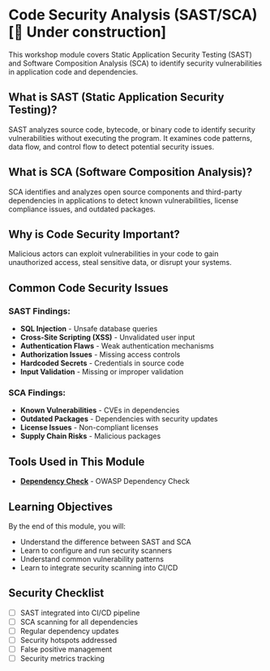 # Code Security Analysis (SAST/SCA) [🚧 Under construction]

This workshop module covers Static Application Security Testing (SAST) and Software Composition Analysis (SCA) to identify security vulnerabilities in application code and dependencies.

## What is SAST (Static Application Security Testing)?

SAST analyzes source code, bytecode, or binary code to identify security vulnerabilities without executing the program. It examines code patterns, data flow, and control flow to detect potential security issues.

## What is SCA (Software Composition Analysis)?

SCA identifies and analyzes open source components and third-party dependencies in applications to detect known vulnerabilities, license compliance issues, and outdated packages.

## Why is Code Security Important?

Malicious actors can exploit vulnerabilities in your code to gain unauthorized access, steal sensitive data, or disrupt your systems.

## Common Code Security Issues

### SAST Findings:
- **SQL Injection** - Unsafe database queries
- **Cross-Site Scripting (XSS)** - Unvalidated user input
- **Authentication Flaws** - Weak authentication mechanisms
- **Authorization Issues** - Missing access controls
- **Hardcoded Secrets** - Credentials in source code
- **Input Validation** - Missing or improper validation

### SCA Findings:
- **Known Vulnerabilities** - CVEs in dependencies
- **Outdated Packages** - Dependencies with security updates
- **License Issues** - Non-compliant licenses
- **Supply Chain Risks** - Malicious packages

## Tools Used in This Module

- **[Dependency Check](https://github.com/dependency-check/DependencyCheck)** - OWASP Dependency Check

## Learning Objectives

By the end of this module, you will:
- Understand the difference between SAST and SCA
- Learn to configure and run security scanners
- Understand common vulnerability patterns
- Learn to integrate security scanning into CI/CD

## Security Checklist

- [ ] SAST integrated into CI/CD pipeline
- [ ] SCA scanning for all dependencies
- [ ] Regular dependency updates
- [ ] Security hotspots addressed
- [ ] False positive management
- [ ] Security metrics tracking

